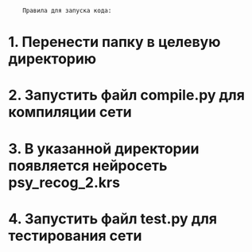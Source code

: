         Правила для запуска кода:

# 1. Перенести папку в целевую директорию
# 2. Запустить файл compile.py для компиляции сети
# 3. В указанной директории появляется нейросеть psy_recog_2.krs
# 4. Запустить файл test.py для тестирования сети
